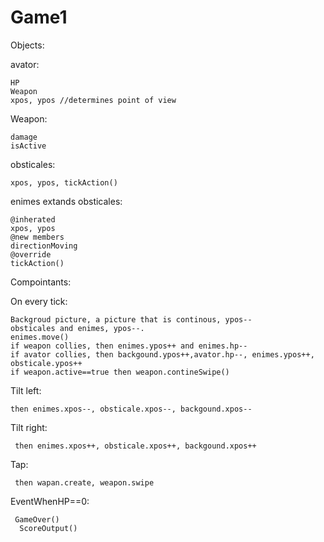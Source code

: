 Game1
===========
Objects:
 
  avator:
  
    HP
    Weapon
    xpos, ypos //determines point of view
  
  Weapon:
  
    damage
    isActive
    
  obsticales:
  
    xpos, ypos, tickAction()
    
  enimes extands obsticales:
  
    @inherated
    xpos, ypos
    @new members
    directionMoving
    @override
    tickAction()
    
Compointants:

  On every tick:
  
    Backgroud picture, a picture that is continous, ypos--
    obsticales and enimes, ypos--.  
    enimes.move()
    if weapon collies, then enimes.ypos++ and enimes.hp--
    if avator collies, then backgound.ypos++,avator.hp--, enimes.ypos++, obsticale.ypos++
    if weapon.active==true then weapon.contineSwipe()
  
  Tilt left:
  
    then enimes.xpos--, obsticale.xpos--, backgound.xpos--
   
  Tilt right:
  
     then enimes.xpos++, obsticale.xpos++, backgound.xpos++
   
  Tap:
  
     then wapan.create, weapon.swipe
  
  EventWhenHP==0:
  
     GameOver()
      ScoreOutput()
